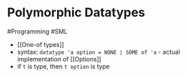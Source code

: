 # Polymorphic Datatypes

#Programming #SML

- [[One-of types]]
- syntax: `datatype 'a option = NONE | SOME of 'a` - actual implementation of [[Options]]
- if `t` is type, then `t option` is type
